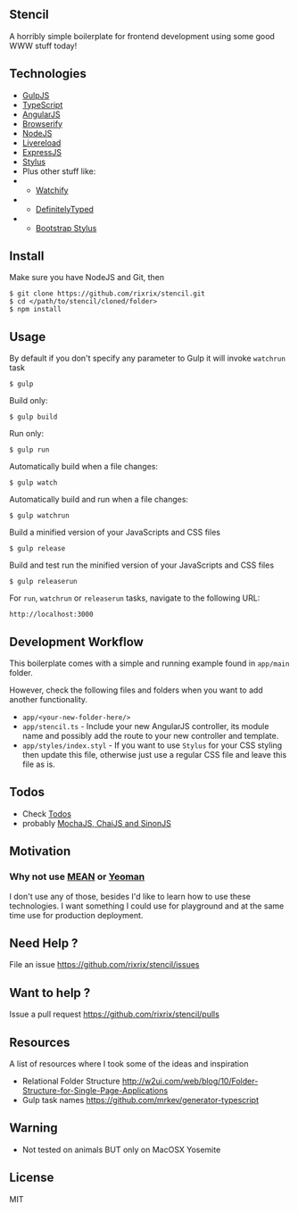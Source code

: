 ## Stencil

A horribly simple boilerplate for frontend development using some good WWW stuff today!

## Technologies

* [GulpJS](http://gulpjs.com/)
* [TypeScript](http://www.typescriptlang.org/)
* [AngularJS](https://angular.io/)
* [Browserify](http://browserify.org/)
* [NodeJS](https://nodejs.org/)
* [Livereload](https://github.com/mklabs/tiny-lr)
* [ExpressJS](http://expressjs.com/)
* [Stylus](http://learnboost.github.io/stylus/)
* Plus other stuff like:
* - [Watchify](https://github.com/substack/watchify)
* - [DefinitelyTyped](http://definitelytyped.org/tsd/)
* - [Bootstrap Stylus](https://www.npmjs.com/package/bootstrap-styl)

## Install

Make sure you have NodeJS and Git, then

```
$ git clone https://github.com/rixrix/stencil.git
$ cd </path/to/stencil/cloned/folder>
$ npm install
```

## Usage

By default if you don't specify any parameter to Gulp it will invoke `watchrun` task

```
$ gulp
```

Build only:

```
$ gulp build
```

Run only:

```
$ gulp run
```

Automatically build when a file changes:

```
$ gulp watch
```

Automatically build and run when a file changes:

```
$ gulp watchrun
```

Build a minified version of your JavaScripts and CSS files
 
```
$ gulp release
```

Build and test run the minified version of your JavaScripts and CSS files 

```
$ gulp releaserun
```

For `run`, `watchrun` or `releaserun` tasks, navigate to the following URL:

```
http://localhost:3000
```

## Development Workflow

This boilerplate comes with a simple and running example found in `app/main` folder. 

However, check the following files and folders when you want to add another functionality.

* `app/<your-new-folder-here/>`
* `app/stencil.ts` - Include your new AngularJS controller, its module name and possibly add the route to your new controller and template.
* `app/styles/index.styl` - If you want to use `Stylus` for your CSS styling then update this file, otherwise just use a regular CSS file and leave this file as is.

## Todos

* Check [Todos](https://github.com/rixrix/stencil/issues)
* probably [MochaJS, ChaiJS and SinonJS](http://blog.codeship.com/mocha-js-chai-sinon-frontend-javascript-code-testing-tutorial/)

## Motivation

### Why not use [MEAN](mean.io/) or [Yeoman](http://yeoman.io/)

I don't use any of those, besides I'd like to learn how to use these technologies. I want something I could use for playground and at the same time use for production deployment.

## Need Help ?

File an issue https://github.com/rixrix/stencil/issues

## Want to help ?

Issue a pull request https://github.com/rixrix/stencil/pulls

## Resources

A list of resources where I took some of the ideas and inspiration

* Relational Folder Structure http://w2ui.com/web/blog/10/Folder-Structure-for-Single-Page-Applications
* Gulp task names https://github.com/mrkev/generator-typescript

## Warning

* Not tested on animals BUT only on MacOSX Yosemite

## License

MIT
